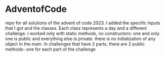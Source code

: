 # AdventofCode
repo for all solutions of the advent of code 2023.
I added the specific inputs that I got and the classes. Each class represents a day and a different challenge. I worked only with static methods, no constructors:
one and only one is public and everything else is private. there is no initialization of any object in the main. In challenges that have 2 parts, there are 2 public methods- one for each part of the challenge
